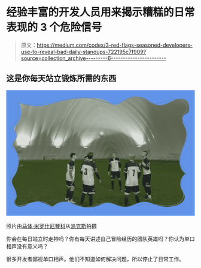 # 经验丰富的开发人员用来揭示糟糕的日常表现的 3 个危险信号

> 原文：<https://medium.com/codex/3-red-flags-seasoned-developers-use-to-reveal-bad-daily-standups-722195c7f909?source=collection_archive---------6----------------------->

## **这是你每天站立锻炼所需的东西**

![](img/b2f2c268b3fbd0e9f14fe9b1520c3aee.png)

照片由[马体·米罗什尼琴科](https://www.pexels.com/@tima-miroshnichenko?utm_content=attributionCopyText&utm_medium=referral&utm_source=pexels)从[派克斯](https://www.pexels.com/photo/group-of-men-standing-on-a-soccer-field-6078300/?utm_content=attributionCopyText&utm_medium=referral&utm_source=pexels)拍摄

你会在每日站立时走神吗？你有每天讲述自己冒险经历的团队英雄吗？你认为单口相声没有意义吗？

很多开发者鄙视单口相声。他们不知道如何解决问题，所以停止了日常工作。